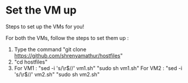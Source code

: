 # Set the VM up
Steps to set up the VMs for you!


For both the VMs, follow the steps to set them up :
  1. Type the command "git clone https://github.com/shrenyamathur/hostfiles"
  2. "cd hostfiles"
  3. For VM1 : "sed -i 's/\r$//' vm1.sh"
               "sudo sh vm1.sh"
     For VM2 : "sed -i 's/\r$//' vm2.sh"
               "sudo sh vm2.sh"
    
